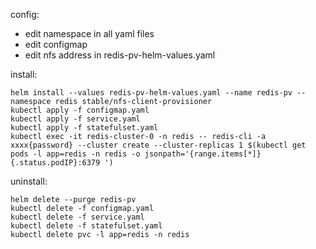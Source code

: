 config:

- edit namespace in all yaml files
- edit configmap
- edit nfs address in redis-pv-helm-values.yaml

install:
```shell
helm install --values redis-pv-helm-values.yaml --name redis-pv --namespace redis stable/nfs-client-provisioner
kubectl apply -f configmap.yaml
kubectl apply -f service.yaml
kubectl apply -f statefulset.yaml
kubectl exec -it redis-cluster-0 -n redis -- redis-cli -a xxxx{password} --cluster create --cluster-replicas 1 $(kubectl get pods -l app=redis -n redis -o jsonpath='{range.items[*]}{.status.podIP}:6379 ')
```

uninstall:
```shell
helm delete --purge redis-pv
kubectl delete -f configmap.yaml
kubectl delete -f service.yaml
kubectl delete -f statefulset.yaml
kubectl delete pvc -l app=redis -n redis
```
